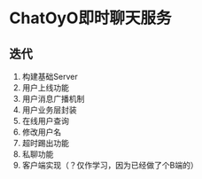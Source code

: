 # ChatOyO即时聊天服务

## 迭代
1. 构建基础Server
2. 用户上线功能
3. 用户消息广播机制
4. 用户业务层封装
5. 在线用户查询
6. 修改用户名
7. 超时踢出功能
8. 私聊功能
9. 客户端实现（？仅作学习，因为已经做了个B端的）